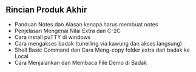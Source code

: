 Rincian Produk Akhir
---
* Panduan Notes dan Alasan kenapa harus membuat notes
* Penjelasan Mengenai Nilai Extra dan C-2C
* Cara install puTTY di windows
* Cara mengakses badak (tunelling via kawung dan akses langsung)
* Shell Basic Command dan Cara Meng-copy folder extra dari badak ke Local
* Cara Menjalankan dan Membaca File Demo di Badak